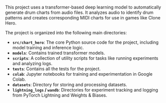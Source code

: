 This project uses a transformer-based deep learning model to automatically generate drum charts from audio files. It analyzes audio to identify drum patterns and creates corresponding MIDI charts for use in games like Clone Hero.

The project is organized into the following main directories:

- **`src/chart_hero`**: The core Python source code for the project, including model training and inference logic.
- **`models`**: Contains trained transformer models.
- **`scripts`**: A collection of utility scripts for tasks like running experiments and analyzing logs.
- **`tests`**: Contains all the tests for the project.
- **`colab`**: Jupyter notebooks for training and experimentation in Google Colab.
- **`datasets`**: Directory for storing and processing datasets.
- **`lightning_logs` / `wandb`**: Directories for experiment tracking and logging from PyTorch Lightning and Weights & Biases.
